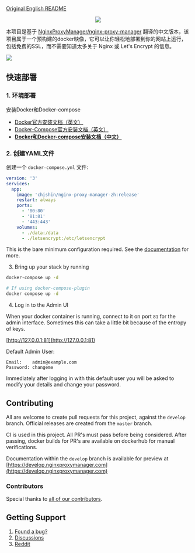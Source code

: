 
[Original English README](https://github.com/xiaoxinpro/nginx-proxy-manager-zh/blob/develop-zh/README-en.md)

<p align="center">
    <img src="https://nginxproxymanager.com/github.png">
    <br>
</p>

本项目是基于 [NginxProxyManager/nginx-proxy-manager](https://github.com/NginxProxyManager/nginx-proxy-manager) 翻译的中文版本，该项目属于一个预构建的docker映像，它可以让你轻松地部署到你的网站上运行，包括免费的SSL，而不需要知道太多关于 Nginx 或 Let's Encrypt 的信息。

![](http://image.xiaoxin.pro/2022/05/16/75687b5bfffbe.png)

## 快速部署

### 1. 环境部署

安装Docker和Docker-compose

- [Docker官方安装文档（英文）](https://docs.docker.com/install/)
- [Docker-Compose官方安装文档（英文）](https://docs.docker.com/compose/install/)
- **[Docker和Docker-compose安装文档（中文）](https://blog.csdn.net/zhangzejin3883/article/details/124778945)**

### 2. 创建YAML文件

创建一个 `docker-compose.yml` 文件:

```yml
version: '3'
services:
  app:
    image: 'chishin/nginx-proxy-manager-zh:release'
    restart: always
    ports:
      - '80:80'
      - '81:81'
      - '443:443'
    volumes:
      - ./data:/data
      - ./letsencrypt:/etc/letsencrypt
```

This is the bare minimum configuration required. See the [documentation](https://nginxproxymanager.com/setup/) for more.

3. Bring up your stack by running

```bash
docker-compose up -d

# If using docker-compose-plugin
docker compose up -d

```

4. Log in to the Admin UI

When your docker container is running, connect to it on port `81` for the admin interface.
Sometimes this can take a little bit because of the entropy of keys.

[http://127.0.0.1:81](http://127.0.0.1:81)

Default Admin User:
```
Email:    admin@example.com
Password: changeme
```

Immediately after logging in with this default user you will be asked to modify your details and change your password.


## Contributing

All are welcome to create pull requests for this project, against the `develop` branch. Official releases are created from the `master` branch.

CI is used in this project. All PR's must pass before being considered. After passing,
docker builds for PR's are available on dockerhub for manual verifications.

Documentation within the `develop` branch is available for preview at
[https://develop.nginxproxymanager.com](https://develop.nginxproxymanager.com)


### Contributors

Special thanks to [all of our contributors](https://github.com/NginxProxyManager/nginx-proxy-manager/graphs/contributors).


## Getting Support

1. [Found a bug?](https://github.com/NginxProxyManager/nginx-proxy-manager/issues)
2. [Discussions](https://github.com/NginxProxyManager/nginx-proxy-manager/discussions)
3. [Reddit](https://reddit.com/r/nginxproxymanager)
